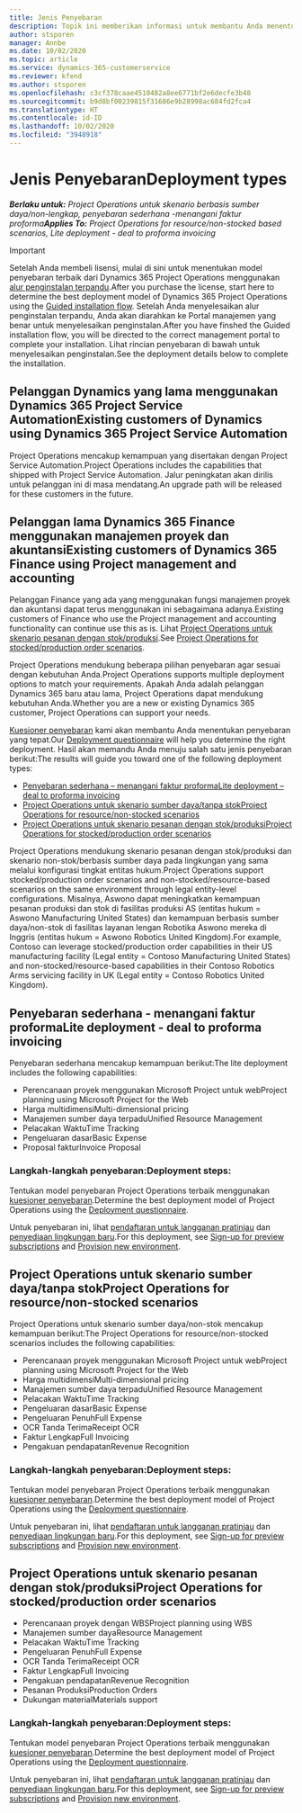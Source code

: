 ```yaml
---
title: Jenis Penyebaran
description: Topik ini memberikan informasi untuk membantu Anda menentukan jenis penyebaran Project operations yang benar untuk perusahaan Anda.
author: stsporen
manager: Annbe
ms.date: 10/02/2020
ms.topic: article
ms.service: dynamics-365-customerservice
ms.reviewer: kfend
ms.author: stsporen
ms.openlocfilehash: c3cf378caae4510482a8ee6771bf2e6decfe3b48
ms.sourcegitcommit: b9d8bf00239815f31686e9b28998ac684fd2fca4
ms.translationtype: HT
ms.contentlocale: id-ID
ms.lasthandoff: 10/02/2020
ms.locfileid: "3948918"
---
```

# <a name="deployment-types"></a><span data-ttu-id="62d00-103">Jenis Penyebaran</span><span class="sxs-lookup"><span data-stu-id="62d00-103">Deployment types</span></span>

<span data-ttu-id="62d00-104">_**Berlaku untuk:** Project Operations untuk skenario berbasis sumber daya/non-lengkap, penyebaran sederhana -menangani faktur proforma_</span><span class="sxs-lookup"><span data-stu-id="62d00-104">_**Applies To:** Project Operations for resource/non-stocked based scenarios, Lite deployment - deal to proforma invoicing_</span></span>

> [!IMPORTANT]
> <span data-ttu-id="62d00-105">Setelah Anda membeli lisensi, mulai di sini untuk menentukan model penyebaran terbaik dari Dynamics 365 Project Operations menggunakan [alur penginstalan terpandu](https://aka.ms/provisionprojectoperations).</span><span class="sxs-lookup"><span data-stu-id="62d00-105">After you purchase the license, start here to determine the best deployment model of Dynamics 365 Project Operations using the [Guided installation flow](https://aka.ms/provisionprojectoperations).</span></span>
> <span data-ttu-id="62d00-106">Setelah Anda menyelesaikan alur penginstalan terpandu, Anda akan diarahkan ke Portal manajemen yang benar untuk menyelesaikan penginstalan.</span><span class="sxs-lookup"><span data-stu-id="62d00-106">After you have finshed the Guided installation flow, you will be directed to the correct management portal to complete your installation.</span></span> <span data-ttu-id="62d00-107">Lihat rincian penyebaran di bawah untuk menyelesaikan penginstalan.</span><span class="sxs-lookup"><span data-stu-id="62d00-107">See the deployment details below to complete the installation.</span></span>


## <a name="existing-customers-of-dynamics-using-dynamics-365-project-service-automation"></a><span data-ttu-id="62d00-108">Pelanggan Dynamics yang lama menggunakan Dynamics 365 Project Service Automation</span><span class="sxs-lookup"><span data-stu-id="62d00-108">Existing customers of Dynamics using Dynamics 365 Project Service Automation</span></span>
<span data-ttu-id="62d00-109">Project Operations mencakup kemampuan yang disertakan dengan Project Service Automation.</span><span class="sxs-lookup"><span data-stu-id="62d00-109">Project Operations includes the capabilities that shipped with Project Service Automation.</span></span> <span data-ttu-id="62d00-110">Jalur peningkatan akan dirilis untuk pelanggan ini di masa mendatang.</span><span class="sxs-lookup"><span data-stu-id="62d00-110">An upgrade path will be released for these customers in the future.</span></span>

## <a name="existing-customers-of-dynamics-365-finance-using-project-management-and-accounting"></a><span data-ttu-id="62d00-111">Pelanggan lama Dynamics 365 Finance menggunakan manajemen proyek dan akuntansi</span><span class="sxs-lookup"><span data-stu-id="62d00-111">Existing customers of Dynamics 365 Finance using Project management and accounting</span></span> 

<span data-ttu-id="62d00-112">Pelanggan Finance yang ada yang menggunakan fungsi manajemen proyek dan akuntansi dapat terus menggunakan ini sebagaimana adanya.</span><span class="sxs-lookup"><span data-stu-id="62d00-112">Existing customers of Finance who use the Project management and accounting functionality can continue use this as is.</span></span> <span data-ttu-id="62d00-113">Lihat [Project Operations untuk skenario pesanan dengan stok/produksi](#pma).</span><span class="sxs-lookup"><span data-stu-id="62d00-113">See [Project Operations for stocked/production order scenarios](#pma).</span></span>

<span data-ttu-id="62d00-114">Project Operations mendukung beberapa pilihan penyebaran agar sesuai dengan kebutuhan Anda.</span><span class="sxs-lookup"><span data-stu-id="62d00-114">Project Operations supports multiple deployment options to match your requirements.</span></span> <span data-ttu-id="62d00-115">Apakah Anda adalah pelanggan Dynamics 365 baru atau lama, Project Operations dapat mendukung kebutuhan Anda.</span><span class="sxs-lookup"><span data-stu-id="62d00-115">Whether you are a new or existing Dynamics 365 customer, Project Operations can support your needs.</span></span>

<span data-ttu-id="62d00-116">[Kuesioner penyebaran](https://aka.ms/provisionprojectoperations) kami akan membantu Anda menentukan penyebaran yang tepat.</span><span class="sxs-lookup"><span data-stu-id="62d00-116">Our [Deployment questionnaire](https://aka.ms/provisionprojectoperations) will help you determine the right deployment.</span></span> <span data-ttu-id="62d00-117">Hasil akan memandu Anda menuju salah satu jenis penyebaran berikut:</span><span class="sxs-lookup"><span data-stu-id="62d00-117">The results will guide you toward one of the following deployment types:</span></span>

- [<span data-ttu-id="62d00-118">Penyebaran sederhana – menangani faktur proforma</span><span class="sxs-lookup"><span data-stu-id="62d00-118">Lite deployment – deal to proforma invoicing</span></span>](#lite)
- [<span data-ttu-id="62d00-119">Project Operations untuk skenario sumber daya/tanpa stok</span><span class="sxs-lookup"><span data-stu-id="62d00-119">Project Operations for resource/non-stocked scenarios</span></span>](#integrated)
- [<span data-ttu-id="62d00-120">Project Operations untuk skenario pesanan dengan stok/produksi</span><span class="sxs-lookup"><span data-stu-id="62d00-120">Project Operations for stocked/production order scenarios</span></span>](#pma)

<span data-ttu-id="62d00-121">Project Operations mendukung skenario pesanan dengan stok/produksi dan skenario non-stok/berbasis sumber daya pada lingkungan yang sama melalui konfigurasi tingkat entitas hukum.</span><span class="sxs-lookup"><span data-stu-id="62d00-121">Project Operations support stocked/production order scenarios and non-stocked/resource-based scenarios on the same environment through legal entity-level configurations.</span></span> <span data-ttu-id="62d00-122">Misalnya, Aswono dapat meningkatkan kemampuan pesanan produksi dan stok di fasilitas produksi AS (entitas hukum = Aswono Manufacturing United States) dan kemampuan berbasis sumber daya/non-stok di fasilitas layanan lengan Robotika Aswono mereka di Inggris (entitas hukum = Aswono Robotics United Kingdom).</span><span class="sxs-lookup"><span data-stu-id="62d00-122">For example, Contoso can leverage stocked/production order capabilities in their US manufacturing facility (Legal entity = Contoso Manufacturing United States) and non-stocked/resource-based capabilities in their Contoso Robotics Arms servicing facility in UK (Legal entity = Contoso Robotics United Kingdom).</span></span>

## <a name="a-namelitelite-deployment---deal-to-proforma-invoicing"></a><span data-ttu-id="62d00-123"><a name="lite"><a/>Penyebaran sederhana - menangani faktur proforma</span><span class="sxs-lookup"><span data-stu-id="62d00-123"><a name="lite"><a/>Lite deployment - deal to proforma invoicing</span></span>
<span data-ttu-id="62d00-124">Penyebaran sederhana mencakup kemampuan berikut:</span><span class="sxs-lookup"><span data-stu-id="62d00-124">The lite deployment includes the following capabilities:</span></span>

- <span data-ttu-id="62d00-125">Perencanaan proyek menggunakan Microsoft Project untuk web</span><span class="sxs-lookup"><span data-stu-id="62d00-125">Project planning using Microsoft Project for the Web</span></span>
- <span data-ttu-id="62d00-126">Harga multidimensi</span><span class="sxs-lookup"><span data-stu-id="62d00-126">Multi-dimensional pricing</span></span>
- <span data-ttu-id="62d00-127">Manajemen sumber daya terpadu</span><span class="sxs-lookup"><span data-stu-id="62d00-127">Unified Resource Management</span></span>
- <span data-ttu-id="62d00-128">Pelacakan Waktu</span><span class="sxs-lookup"><span data-stu-id="62d00-128">Time Tracking</span></span>
- <span data-ttu-id="62d00-129">Pengeluaran dasar</span><span class="sxs-lookup"><span data-stu-id="62d00-129">Basic Expense</span></span>
- <span data-ttu-id="62d00-130">Proposal faktur</span><span class="sxs-lookup"><span data-stu-id="62d00-130">Invoice Proposal</span></span>

### <a name="deployment-steps"></a><span data-ttu-id="62d00-131">Langkah-langkah penyebaran:</span><span class="sxs-lookup"><span data-stu-id="62d00-131">Deployment steps:</span></span>
<span data-ttu-id="62d00-132">Tentukan model penyebaran Project Operations terbaik menggunakan [kuesioner penyebaran](https://aka.ms/provisionprojectoperations).</span><span class="sxs-lookup"><span data-stu-id="62d00-132">Determine the best deployment model of Project Operations using the [Deployment questionnaire](https://aka.ms/provisionprojectoperations).</span></span>

<span data-ttu-id="62d00-133">Untuk penyebaran ini, lihat [pendaftaran untuk langganan pratinjau](lite-preview-subscription-sign-up.md) dan [penyediaan lingkungan baru](lite-deployment.md).</span><span class="sxs-lookup"><span data-stu-id="62d00-133">For this deployment, see [Sign-up for preview subscriptions](lite-preview-subscription-sign-up.md) and [Provision new environment](lite-deployment.md).</span></span> 


## <a name="a-nameintegratedproject-operations-for-resourcenon-stocked-scenarios"></a><span data-ttu-id="62d00-134"><a name="integrated"><a/>Project Operations untuk skenario sumber daya/tanpa stok</span><span class="sxs-lookup"><span data-stu-id="62d00-134"><a name="integrated"><a/>Project Operations for resource/non-stocked scenarios</span></span>
<span data-ttu-id="62d00-135">Project Operations untuk skenario sumber daya/non-stok mencakup kemampuan berikut:</span><span class="sxs-lookup"><span data-stu-id="62d00-135">The Project Operations for resource/non-stocked scenarios includes the following capabilities:</span></span>
  
- <span data-ttu-id="62d00-136">Perencanaan proyek menggunakan Microsoft Project untuk web</span><span class="sxs-lookup"><span data-stu-id="62d00-136">Project planning using Microsoft Project for the Web</span></span>
- <span data-ttu-id="62d00-137">Harga multidimensi</span><span class="sxs-lookup"><span data-stu-id="62d00-137">Multi-dimensional pricing</span></span>
- <span data-ttu-id="62d00-138">Manajemen sumber daya terpadu</span><span class="sxs-lookup"><span data-stu-id="62d00-138">Unified Resource Management</span></span>
- <span data-ttu-id="62d00-139">Pelacakan Waktu</span><span class="sxs-lookup"><span data-stu-id="62d00-139">Time Tracking</span></span>
- <span data-ttu-id="62d00-140">Pengeluaran dasar</span><span class="sxs-lookup"><span data-stu-id="62d00-140">Basic Expense</span></span>
- <span data-ttu-id="62d00-141">Pengeluaran Penuh</span><span class="sxs-lookup"><span data-stu-id="62d00-141">Full Expense</span></span>
- <span data-ttu-id="62d00-142">OCR Tanda Terima</span><span class="sxs-lookup"><span data-stu-id="62d00-142">Receipt OCR</span></span>
- <span data-ttu-id="62d00-143">Faktur Lengkap</span><span class="sxs-lookup"><span data-stu-id="62d00-143">Full Invoicing</span></span>
- <span data-ttu-id="62d00-144">Pengakuan pendapatan</span><span class="sxs-lookup"><span data-stu-id="62d00-144">Revenue Recognition</span></span>

### <a name="deployment-steps"></a><span data-ttu-id="62d00-145">Langkah-langkah penyebaran:</span><span class="sxs-lookup"><span data-stu-id="62d00-145">Deployment steps:</span></span>
<span data-ttu-id="62d00-146">Tentukan model penyebaran Project Operations terbaik menggunakan [kuesioner penyebaran](https://aka.ms/provisionprojectoperations).</span><span class="sxs-lookup"><span data-stu-id="62d00-146">Determine the best deployment model of Project Operations using the [Deployment questionnaire](https://aka.ms/provisionprojectoperations).</span></span>

<span data-ttu-id="62d00-147">Untuk penyebaran ini, lihat [pendaftaran untuk langganan pratinjau](resource-sign-up-preview-subscription.md) dan [penyediaan lingkungan baru](resource-provision-new-environment.md).</span><span class="sxs-lookup"><span data-stu-id="62d00-147">For this deployment, see [Sign-up for preview subscriptions](resource-sign-up-preview-subscription.md) and [Provision new environment](resource-provision-new-environment.md).</span></span> 


## <a name="project-operations-for-stockedproduction-order-scenarios"></a><a name="pma"></a><span data-ttu-id="62d00-148">Project Operations untuk skenario pesanan dengan stok/produksi</span><span class="sxs-lookup"><span data-stu-id="62d00-148">Project Operations for stocked/production order scenarios</span></span>

- <span data-ttu-id="62d00-149">Perencanaan proyek dengan WBS</span><span class="sxs-lookup"><span data-stu-id="62d00-149">Project planning using WBS</span></span>
- <span data-ttu-id="62d00-150">Manajemen sumber daya</span><span class="sxs-lookup"><span data-stu-id="62d00-150">Resource Management</span></span>
- <span data-ttu-id="62d00-151">Pelacakan Waktu</span><span class="sxs-lookup"><span data-stu-id="62d00-151">Time Tracking</span></span>
- <span data-ttu-id="62d00-152">Pengeluaran Penuh</span><span class="sxs-lookup"><span data-stu-id="62d00-152">Full Expense</span></span>
- <span data-ttu-id="62d00-153">OCR Tanda Terima</span><span class="sxs-lookup"><span data-stu-id="62d00-153">Receipt OCR</span></span>
- <span data-ttu-id="62d00-154">Faktur Lengkap</span><span class="sxs-lookup"><span data-stu-id="62d00-154">Full Invoicing</span></span>
- <span data-ttu-id="62d00-155">Pengakuan pendapatan</span><span class="sxs-lookup"><span data-stu-id="62d00-155">Revenue Recognition</span></span>
- <span data-ttu-id="62d00-156">Pesanan Produksi</span><span class="sxs-lookup"><span data-stu-id="62d00-156">Production Orders</span></span>
- <span data-ttu-id="62d00-157">Dukungan material</span><span class="sxs-lookup"><span data-stu-id="62d00-157">Materials support</span></span>

### <a name="deployment-steps"></a><span data-ttu-id="62d00-158">Langkah-langkah penyebaran:</span><span class="sxs-lookup"><span data-stu-id="62d00-158">Deployment steps:</span></span>
<span data-ttu-id="62d00-159">Tentukan model penyebaran Project Operations terbaik menggunakan [kuesioner penyebaran](https://aka.ms/provisionprojectoperations).</span><span class="sxs-lookup"><span data-stu-id="62d00-159">Determine the best deployment model of Project Operations using the [Deployment questionnaire](https://aka.ms/provisionprojectoperations).</span></span>

<span data-ttu-id="62d00-160">Untuk penyebaran ini, lihat [pendaftaran untuk langganan pratinjau](https://docs.microsoft.com/dynamics365/fin-ops-core/dev-itpro/dev-tools/sign-up-preview-subscription?toc=/dynamics365/finance/toc.json) dan [penyediaan lingkungan baru](https://docs.microsoft.com/dynamics365/fin-ops-core/dev-itpro/deployment/deploy-demo-environment?toc=/dynamics365/finance/toc.json).</span><span class="sxs-lookup"><span data-stu-id="62d00-160">For this deployment, see [Sign-up for preview subscriptions](https://docs.microsoft.com/dynamics365/fin-ops-core/dev-itpro/dev-tools/sign-up-preview-subscription?toc=/dynamics365/finance/toc.json) and [Provision new environment](https://docs.microsoft.com/dynamics365/fin-ops-core/dev-itpro/deployment/deploy-demo-environment?toc=/dynamics365/finance/toc.json).</span></span> 



